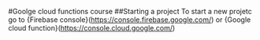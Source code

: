 #Goolge cloud functions course
##Starting a project
To start a new projetc go to 
{Firebase console}(https://console.firebase.google.com/)
or
{Google cloud function}(https://console.cloud.google.com/)
